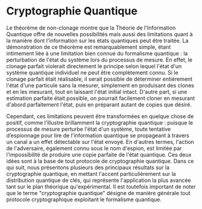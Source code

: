 # Cryptographie Quantique


Le théorème de non-clonage montre que la Théorie de l'Information Quantique offre de nouvelles possibilités mais aussi des limitations quant à la manière dont l'information sur les états quantiques peut être traitée. La démonstration de ce théorème est remarquablement simple, étant intimement liée à une limitation bien connue du formalisme quantique : la perturbation de l'état du système lors du processus de mesure. En effet, le clonage parfait violerait directement le principe selon lequel l'état d'un système quantique individuel ne peut être complètement connu. Si le clonage parfait était réalisable, il serait possible de déterminer entièrement l'état d'une particule sans la mesurer, simplement en produisant des clones et en les mesurant, tout en laissant l'état initial intact. D'autre part, si une estimation parfaite était possible, on pourrait facilement cloner en mesurant d'abord parfaitement l'état, puis en préparant autant de copies que désiré.

Cependant, ces limitations peuvent être transformées en quelque chose de positif, comme l’illustre brillamment la cryptographie quantique : puisque le processus de mesure perturbe l'état d'un système, toute tentative d’espionnage pour lire de l'information quantique se propageant à travers un canal a un effet détectable sur l'état envoyé. En d'autres termes, l'action de l'adversaire, également connu sous le nom d'espion, est limitée par l'impossibilité de produire une copie parfaite de l'état quantique. Ces deux idées sont à la base de tout protocole de cryptographie quantique. Dans ce qui suit, nous présentons plusieurs des principaux résultats sur la cryptographie quantique, en mettant l'accent particulièrement sur la distribution quantique de clés, qui représente l'application la plus avancée tant sur le plan théorique qu'expérimental. Il est toutefois important de noter que le terme "cryptographie quantique" désigne de manière générale tout protocole cryptographique exploitant le formalisme quantique.

